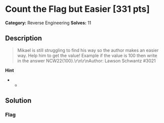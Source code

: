 # Count the Flag but Easier [331 pts]

**Category:** Reverse Engineering
**Solves:** 11

## Description
>Mikael is still struggling to find his way so the author makes an easier way. Help him to get the value! Example if the value is 100 then write in the answer NCW22{100}.\r\n\r\nAuthor: Lawson Schwantz #3021

**Hint**
* -

## Solution

### Flag

